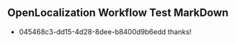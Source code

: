 ## OpenLocalization Workflow Test MarkDown
* 045468c3-dd15-4d28-8dee-b8400d9b6edd 
thanks!<!--HONumber=Feb16_HO5-->
